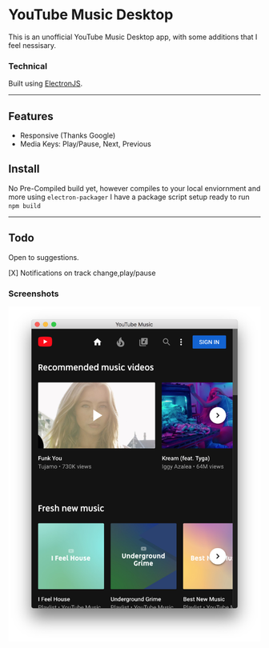 # YouTube Music Desktop

This is an unofficial YouTube Music Desktop app, with some additions that I feel nessisary.

### Technical

Built using [ElectronJS](https://electronjs.org/).

---

## Features

- Responsive (Thanks Google)
- Media Keys: Play/Pause, Next, Previous

## Install

No Pre-Compiled build yet, however compiles to your local enviornment and more using `electron-packager` I have a package script setup ready to run `npm build`

---

## Todo

Open to suggestions.

[X] Notifications on track change,play/pause

### Screenshots

![Opening Screenshot](assets/pics/start-screenshot.png)